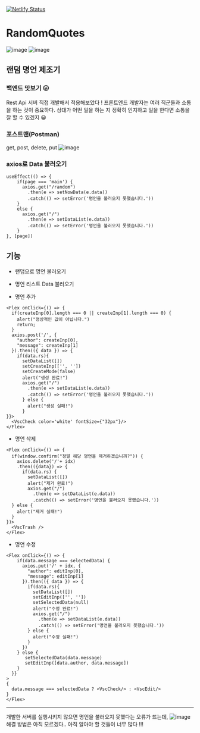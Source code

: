 [![Netlify Status](https://api.netlify.com/api/v1/badges/81b04f3f-a13e-49f8-855c-446217c96eb4/deploy-status)](https://app.netlify.com/sites/hacookie-randomquotes/deploys)

# RandomQuotes
![image](https://user-images.githubusercontent.com/58839497/211774172-0cfcba2f-df4a-433e-b241-7e80a2e026f8.png)
![image](https://user-images.githubusercontent.com/58839497/211774267-b6a34fe8-fb10-4c29-8bf8-fbf8b1890860.png)

## 랜덤 명언 제조기

### 백엔드 맛보기 😛
Rest Api 서버 직접 개발해서 적용해보았다 !
프론트엔드 개발자는 여러 직군들과 소통을 하는 것이 중요하다.
상대가 어떤 일을 하는 지 정확히 인지하고 일을 한다면 소통을 잘 할 수 있겠지 😀 

### 포스트맨(Postman)
get, post, delete, put 
![image](https://user-images.githubusercontent.com/58839497/211779022-84a0d3ee-2ce4-4c6c-ab43-3090496577a3.png)

### axios로 Data 불러오기
```tsx
useEffect(() => {
    if(page === 'main') {
      axios.get("/random")
        .then(e => setNowData(e.data))
        .catch(() => setError('명언을 불러오지 못했습니다.'))
    }
    else {
      axios.get("/")
        .then(e => setDataList(e.data))
        .catch(() => setError('명언을 불러오지 못했습니다.'))
    }
}, [page])
```
## 기능
- 랜덤으로 명언 불러오기
- 명언 리스트 Data 불러오기

- 명언 추가
```tsx
<Flex onClick={() => {
  if(createInp[0].length === 0 || createInp[1].length === 0) {
    alert("정상적인 값이 아닙니다.")
    return;
  }
  axios.post('/', {
    "author": createInp[0],
    "message": createInp[1]
  }).then(({ data }) => {
    if(data.rs){
      setDataList([])
      setCreateInp(['', ''])
      setCreateMode(false)
      alert("생성 완료!")
      axios.get("/")
        .then(e => setDataList(e.data))
        .catch(() => setError('명언을 불러오지 못했습니다.'))
      } else {
        alert("생성 실패!")
      }
}}>
  <VscCheck color='white' fontSize={"32px"}/>
</Flex>
```

- 명언 삭제
```tsx
<Flex onClick={() => {
  if(window.confirm("정말 해당 명언을 제거하겠습니까?")) {
    axios.delete('/'+ idx)
    .then(({data}) => {
      if(data.rs) {
        setDataList([])
        alert("제거 완료!")
        axios.get("/")
          .then(e => setDataList(e.data))
          .catch(() => setError('명언을 불러오지 못했습니다.'))
  } else {
    alert("제거 실패!")
  }
})>
  <VscTrash />
</Flex>
```

- 명언 수정
```tsx
<Flex onClick={() => {
    if(data.message === selectedData) {
      axios.put('/' + idx, {
        "author": editInp[0],
        "message": editInp[1]
      }).then(({ data }) => {
        if(data.rs){
          setDataList([])
          setEditInp(['', ''])
          setSelectedData(null)
          alert("수정 완료!")
          axios.get("/")
            .then(e => setDataList(e.data))
            .catch(() => setError('명언을 불러오지 못했습니다.'))
        } else {
          alert("수정 실패!")
        }
      })
    } else {
       setSelectedData(data.message)
       setEditInp([data.author, data.message])
    }
  }}
>
{
  data.message === selectedData ? <VscCheck/> : <VscEdit/>
}
</Flex>
```

---
개발한 서버를 실행시키지 않으면 명언을 불러오지 못했다는 오류가 뜨는데, 
![image](https://user-images.githubusercontent.com/58839497/211778128-b67dbff7-09b2-492c-9bc5-ddde67713385.png)
해결 방법은 아직 모르겠다.. 아직 알아야 할 것들이 너무 많다 !!!

